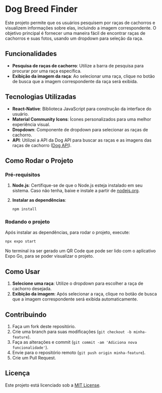 # Dog Breed Finder

Este projeto permite que os usuários pesquisem por raças de cachorros e visualizem informações sobre elas, incluindo a imagem correspondente. 
O objetivo principal é fornecer uma maneira fácil de encontrar raças de cachorros e suas fotos, usando um dropdown para seleção da raça.

## Funcionalidades

- **Pesquisa de raças de cachorro**: Utilize a barra de pesquisa para procurar por uma raça específica.
- **Exibição da imagem da raça**: Ao selecionar uma raça, clique no botão de busca que a imagem correspondente da raça será exibida.

## Tecnologias Utilizadas

- **React-Native**: Biblioteca JavaScript para construção da interface do usuário.
- **Material Community Icons**: Ícones personalizados para uma melhor experiência visual.
- **Dropdown**: Componente de dropdown para selecionar as raças de cachorro.
- **API**: Utilizei a API da Dog API para buscar as raças e as imagens das raças de cachorro ([Dog API](https://dog.ceo/dog-api/)).

## Como Rodar o Projeto

### Pré-requisitos

1. **Node.js**: Certifique-se de que o Node.js esteja instalado em seu sistema. Caso não tenha, baixe e instale a partir de [nodejs.org](https://nodejs.org/).

2. **Instalar as dependências**:
   ```bash
   npm install
   ```

### Rodando o projeto

Após instalar as dependências, para rodar o projeto, execute:

```bash
npx expo start
```

No terminal ira ser gerado um QR Code que pode ser lido com o aplicativo Expo Go, para se poder visualizar o projeto.

## Como Usar

1. **Selecione uma raça**: Utilize o dropdown para escolher a raça de cachorro desejada. 
2. **Exibição da imagem**: Após selecionar a raça, clique no botão de busca que a imagem correspondente será exibida automaticamente.

## Contribuindo

1. Faça um fork deste repositório.
2. Crie uma branch para suas modificações (`git checkout -b minha-feature`).
3. Faça as alterações e commit (`git commit -am 'Adiciona nova funcionalidade'`).
4. Envie para o repositório remoto (`git push origin minha-feature`).
5. Crie um Pull Request.

## Licença

Este projeto está licenciado sob a [MIT License](LICENSE).
